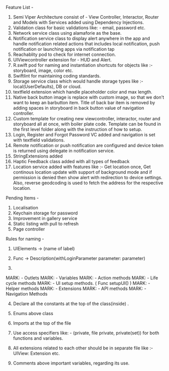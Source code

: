 Feature List - 

1. Semi Viper Architecture consist of - View Controller, Interactor, Router and Models with Services added using Dependency Injections.
2. Validation class for basic validations like: - email, password etc.
3. Network service class using alamaforie as the base.
4. Notification service class to display alert anywhere in the app and handle notification related actions that includes local notification, push notification or launching apps via notification tap
5. Reachablity pod to check for internet connection.
6. UIViewcontroller extension for - HUD and Alert.
7. R.swift pod for naming and instantiation shortcuts for objects like :- storyboard, image, color etc.
8. Swiftlint for maintaining coding standards.
9. Storage service class which would handle storage types like :- local(UserDefaults), DB or cloud.
10. textfield extension which handle placeholder color and max length.
11. Native back button image is replace with custom image, so that we don't want to keep an barbutton item. Title of back bar item is removed by adding spaces in storyboard in back button value of navigation controller.
12. Custom template for creating new viewcontroller, interactor, router and storyboard all at once, with boiler plate code. Template can be found in the first level folder along with the instruction of how to setup.
13. Login, Register and Forgot Password VC added and navigation is set with textfield validations.
14. Remote notification or push notification are configured and device token is returned using delegate in notification service.
15. StringExtensions added
16. Haptic Feedback class added with all types of feedback
17. Location service added with features like :- Get location once, Get continous location update with support of background mode and if permission is denied then show alert with redirection to device settings.  Also, reverse geodcoding is used to fetch the address for the respective location.

Pending Items - 

1. Localisation
2. Keychain storage for password
3. Improvement in gallery service
4. Static listing with pull to refresh
5. Page controller


Rules for naming - 

1.  UIElements -> (name of label) 

2. Func -> Description(withLoginParameter parameter: parameter)

3.     
MARK: - Outlets
MARK: - Variables
MARK: - Action methods
MARK: - Life cycle methods
MARK: - UI setup methods. ( Func setupUI() )
MARK: - Helper methods
MARK: - Extensions
MARK: - API methods
MARK: - Navigation Methods

4. Declare all the constants at the top of the class(inside) . 

5. Enums above class

6. Imports at the top of the file

7. Use access specifiers like: - (private, file private, private(set)) for both functions and variables.

8. All extensions related to each other should be in separate file like :- UIView: Extension etc.

9. Comments above important variables, regarding its use.
